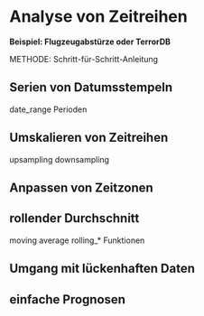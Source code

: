 
# Analyse von Zeitreihen

**Beispiel: Flugzeugabstürze oder TerrorDB**

METHODE: Schritt-für-Schritt-Anleitung

## Serien von Datumsstempeln
date_range
Perioden

## Umskalieren von Zeitreihen
upsampling
downsampling

## Anpassen von Zeitzonen

## rollender Durchschnitt

moving average
rolling_* Funktionen

## Umgang mit lückenhaften Daten

## einfache Prognosen


